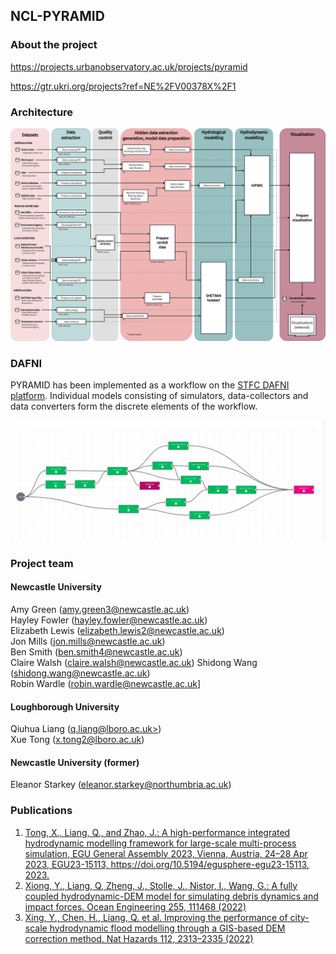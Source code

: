 ## NCL-PYRAMID

### About the project
https://projects.urbanobservatory.ac.uk/projects/pyramid

https://gtr.ukri.org/projects?ref=NE%2FV00378X%2F1

### Architecture
![PYRAMID overall architecture](./profile/img/workflow.drawio.png)

### DAFNI
PYRAMID has been implemented as a workflow on the [STFC DAFNI platform](https://www.dafni.ac.uk/). Individual models consisting of simulators, data-collectors and data converters form the discrete elements of the workflow.

![PYRAMID DAFNI workflow](./profile/img/dafni-workflow.png)

### Project team
#### Newcastle University
Amy Green ([amy.green3@newcastle.ac.uk](mailto:amy.green3@newcastle.ac.uk))  
Hayley Fowler ([hayley.fowler@newcastle.ac.uk](mailto:hayley.fowler@newcastle.ac.uk))  
Elizabeth Lewis ([elizabeth.lewis2@newcastle.ac.uk](mailto:elizabeth.lewis2@newcastle.ac.uk))  
Jon Mills ([jon.mills@newcastle.ac.uk](mailto:jon.mills@newcastle.ac.uk))  
Ben Smith ([ben.smith4@newcastle.ac.uk](mailto:ben.smith4@newcastle.ac.uk))  
Claire Walsh ([claire.walsh@newcastle.ac.uk](mailto:claire.walsh@newcastle.ac.uk))
Shidong Wang ([shidong.wang@newcastle.ac.uk](mailto:shidong.wang@newcastle.ac.uk))  
Robin Wardle ([robin.wardle@newcastle.ac.uk](mailto:robin.wardle@newcastle.ac.uk)]  

#### Loughborough University
Qiuhua Liang ([q.liang@lboro.ac.uk>](mailto:q.liang@lboro.ac.uk))  
Xue Tong ([x.tong2@lboro.ac.uk](mailto:x.tong2@lboro.ac.uk))  

#### Newcastle University (former)
Eleanor Starkey ([eleanor.starkey@northumbria.ac.uk](mailto:eleanor.starkey@northumbria.ac.uk))


### Publications
1. [Tong, X., Liang, Q., and Zhao, J.: A high-performance integrated hydrodynamic modelling framework for large-scale multi-process simulation, EGU General Assembly 2023, Vienna, Austria, 24–28 Apr 2023, EGU23-15113, https://doi.org/10.5194/egusphere-egu23-15113, 2023.](https://doi.org/10.5194/egusphere-egu23-15113)
2. [Xiong, Y., Liang, Q, Zheng, J., Stolle, J., Nistor, I., Wang, G.: A fully coupled hydrodynamic-DEM model for simulating debris dynamics and impact forces. Ocean Engineering 255, 111468 (2022)](https://doi.org/10.1016/j.oceaneng.2022.111468)
3. [Xing, Y., Chen, H., Liang, Q. et al. Improving the performance of city-scale hydrodynamic flood modelling through a GIS-based DEM correction method. Nat Hazards 112, 2313–2335 (2022)](https://link.springer.com/article/10.1007/s11069-022-05267-1)
